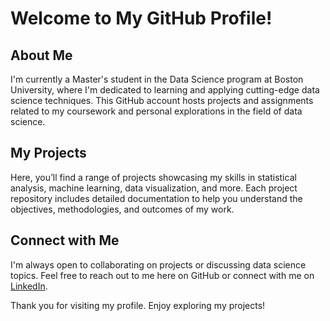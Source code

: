 # Welcome to My GitHub Profile!

## About Me
I'm currently a Master's student in the Data Science program at Boston University, where I'm dedicated to learning and applying cutting-edge data science techniques. This GitHub account hosts projects and assignments related to my coursework and personal explorations in the field of data science.

## My Projects
Here, you’ll find a range of projects showcasing my skills in statistical analysis, machine learning, data visualization, and more. Each project repository includes detailed documentation to help you understand the objectives, methodologies, and outcomes of my work.

## Connect with Me
I'm always open to collaborating on projects or discussing data science topics. Feel free to reach out to me here on GitHub or connect with me on [LinkedIn](https://www.linkedin.com/in/sergey-nelyapenko/).

Thank you for visiting my profile. Enjoy exploring my projects!



<!--
**SergeyNelyapenkoBU/SergeyNelyapenkoBU** is a ✨ _special_ ✨ repository because its `README.md` (this file) appears on your GitHub profile.

Here are some ideas to get you started:

- 🔭 I’m currently working on ...
- 🌱 I’m currently learning ...
- 👯 I’m looking to collaborate on ...
- 🤔 I’m looking for help with ...
- 💬 Ask me about ...
- 📫 How to reach me: ...
- 😄 Pronouns: ...
- ⚡ Fun fact: ...
-->
